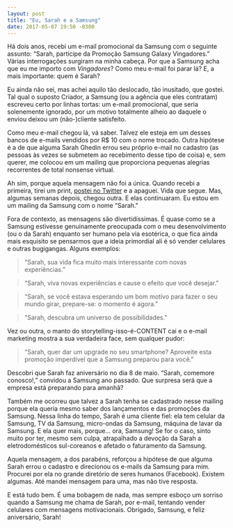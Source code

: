 ```yaml
---
layout: post
title: "Eu, Sarah e a Samsung"
date: 2017-05-07 19:50 -0300
---
```

Há dois anos, recebi um e-mail promocional da Samsung com o seguinte assunto: “Sarah, participe da Promoção Samsung Galaxy Vingadores.” Várias interrogações surgiram na minha cabeça. Por que a Samsung acha que eu me importo com _Vingadores_? Como meu e-mail foi parar lá? E, a mais importante: quem é Sarah?

Eu ainda não sei, mas achei aquilo tão deslocado, tão inusitado, que gostei. Tal qual o suposto Criador, a Samsung (ou a agência que eles contratam) escreveu certo por linhas tortas: um e-mail promocional, que seria solenemente ignorado, por um motivo totalmente alheio ao daquele o enviou deixou um (não-)cliente satisfeito.

Como meu e-mail chegou lá, vá saber. Talvez ele esteja em um desses bancos de e-mails vendidos por R$ 10 com o nome trocado. Outra hipótese é a de que alguma Sarah Ghedin errou seu próprio e-mail no cadastro (as pessoas às vezes se submetem ao recebimento desse tipo de coisa) e, sem querer, me colocou em um mailing que proporciona pequenas alegrias recorrentes de total nonsense virtual.

Ah sim, porque aquela mensagem não foi a única. Quando recebi a primeira, tirei um print, [postei no Twitter](https://twitter.com/ghedin/status/604702892944064512) e a apaguei. Vida que segue. Mas, algumas semanas depois, chegou outra. E elas continuaram. Eu estou em um mailing da Samsung com o nome “Sarah."

Fora de contexto, as mensagens são divertidíssimas. É quase como se a Samsung estivesse genuinamente preocupada com o meu desenvolvimento (ou o da Sarah) enquanto ser humano pela via esotérica, o que fica ainda mais esquisito se pensarmos que a ideia primordial ali é só vender celulares e outras bugigangas. Alguns exemplos:

>“Sarah, sua vida fica muito mais interessante com novas experiências.”

>“Sarah, viva novas experiências e cause o efeito que você desejar."

>“Sarah, se você estava esperando um bom motivo para fazer o seu mundo girar, prepare-se: o momento é agora.”

>“Sarah, descubra um universo de possibilidades."

Vez ou outra, o manto do storytelling-isso-é-CONTENT cai e o e-mail marketing mostra a sua verdadeira face, sem qualquer pudor:

>“Sarah, quer dar um upgrade no seu smartphone? Aproveite esta promoção imperdível que a Samsung preparou para você.”

Descobri que Sarah faz aniversário no dia 8 de maio. “Sarah, comemore conosco!,” convidou a Samsung ano passado. Que surpresa será que a empresa está preparando para amanhã?

Também me ocorreu que talvez a Sarah tenha se cadastrado nesse mailing porque ela queria mesmo saber dos lançamentos e das promoções da Samsung. Nessa linha do tempo, Sarah é uma cliente fiel: ela tem celular da Samsung, TV da Samsung, micro-ondas da Samsung, máquina de lavar da Samsung. E ela quer mais, porque… ora, Samsung! Se for o caso, sinto muito por ter, mesmo sem culpa, atrapalhado a devoção da Sarah a eletrodomésticos sul-coreanos e afetado o faturamento da Samsung.

Aquela mensagem, a dos parabéns, reforçou a hipótese de que alguma Sarah errou o cadastro e direcionou os e-mails da Samsung para mim. Procurei por ela no grande diretório de seres humanos (Facebook). Existem algumas. Até mandei mensagem para uma, mas não tive resposta.

E está tudo bem. É uma bobagem de nada, mas sempre esboço um sorriso quando a Samsung me chama de Sarah, por e-mail, tentando vender celulares com mensagens motivacionais. Obrigado, Samsung, e feliz aniversário, Sarah!
